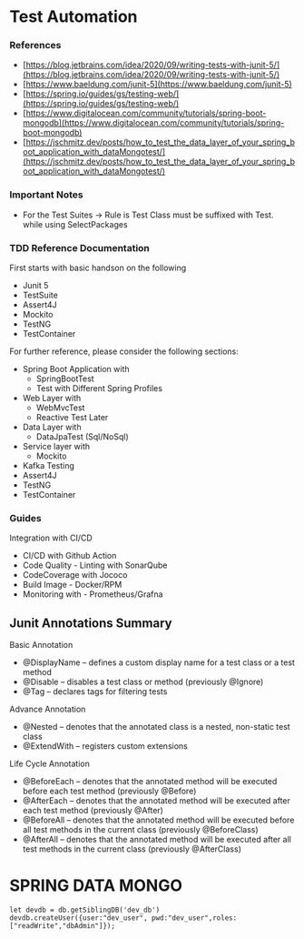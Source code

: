 # Test Automation

### References
* [https://blog.jetbrains.com/idea/2020/09/writing-tests-with-junit-5/](https://blog.jetbrains.com/idea/2020/09/writing-tests-with-junit-5/)
* [https://www.baeldung.com/junit-5](https://www.baeldung.com/junit-5)
* [https://spring.io/guides/gs/testing-web/](https://spring.io/guides/gs/testing-web/)
* [https://www.digitalocean.com/community/tutorials/spring-boot-mongodb](https://www.digitalocean.com/community/tutorials/spring-boot-mongodb)
* [https://jschmitz.dev/posts/how_to_test_the_data_layer_of_your_spring_boot_application_with_dataMongotest/](https://jschmitz.dev/posts/how_to_test_the_data_layer_of_your_spring_boot_application_with_dataMongotest/)

### Important Notes
* For the Test Suites -> Rule is Test Class must be suffixed with Test. while using SelectPackages

### TDD Reference Documentation
First starts with basic handson on the following
* Junit 5 
* TestSuite
* Assert4J
* Mockito
* TestNG
* TestContainer

For further reference, please consider the following sections:
* Spring Boot Application with
  * SpringBootTest
  * Test with Different Spring Profiles
* Web Layer with
  * WebMvcTest
  * Reactive Test Later
* Data Layer with
  * DataJpaTest (Sql/NoSql)
* Service layer with
  * Mockito
* Kafka Testing
* Assert4J
* TestNG
* TestContainer


### Guides
Integration with CI/CD
* CI/CD with Github Action
* Code Quality - Linting with SonarQube
* CodeCoverage with Jococo
* Build Image - Docker/RPM
* Monitoring with - Prometheus/Grafna


## Junit Annotations Summary
Basic Annotation
* @DisplayName – defines a custom display name for a test class or a test method
* @Disable – disables a test class or method (previously @Ignore)
* @Tag – declares tags for filtering tests

Advance Annotation
* @Nested – denotes that the annotated class is a nested, non-static test class
* @ExtendWith – registers custom extensions

Life Cycle Annotation 
* @BeforeEach – denotes that the annotated method will be executed before each test method (previously @Before)
* @AfterEach – denotes that the annotated method will be executed after each test method (previously @After)
* @BeforeAll – denotes that the annotated method will be executed before all test methods in the current class (previously @BeforeClass)
* @AfterAll – denotes that the annotated method will be executed after all test methods in the current class (previously @AfterClass)



# SPRING DATA MONGO
```
let devdb = db.getSiblingDB('dev_db')
devdb.createUser({user:"dev_user", pwd:"dev_user",roles: ["readWrite","dbAdmin"]});
```

